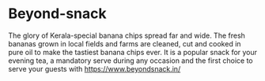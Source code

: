 # Beyond-snack
The glory of Kerala-special banana chips spread far and wide. The fresh bananas grown in local fields and farms are cleaned, cut and cooked in pure oil to make the tastiest banana chips ever. It is a popular snack for your evening tea, a mandatory serve during any occasion and the first choice to serve your guests with  https://www.beyondsnack.in/
